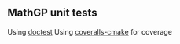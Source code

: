 ## MathGP unit tests

Using [doctest](https://github.com/onqtam/doctest)
Using [coveralls-cmake](https://github.com/JoakimSoderberg/coveralls-cmake) for coverage
